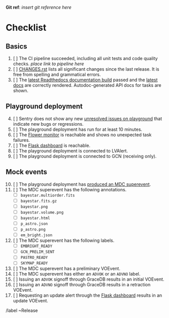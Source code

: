 **Git ref**: *insert git reference here*

# Checklist

## Basics

1.  [ ] The CI pipeline succeeded, including all unit tests and code quality checks. *place link to pipeline here*
2.  [ ] [CHANGES.rst](CHANGES.rst) lists all significant changes since the last release. It is free from spelling and grammatical errors.
3.  [ ] The [latest Readthedocs documentation build](https://readthedocs.org/projects/gwcelery/builds/) passed and the [latest docs](https://gwcelery.readthedocs.io/en/latest/) are correctly rendered. Autodoc-generated API docs for tasks are shown.

## Playground deployment

4.  [ ] Sentry does not show any new [unresolved issues on playground](https://sentry.io/organizations/ligo-caltech/issues/?environment=playground&groupStatsPeriod=14d&project=1425216&query=is%3Aunresolved&statsPeriod=14d) that indicate new bugs or regressions.
5.  [ ] The playground deployment has run for at least 10 minutes.
6.  [ ] The [Flower monitor](https://emfollow-playground.ligo.caltech.edu/flower) is reachable and shows no unexpected task failures.
7.  [ ] The [Flask dashboard](https://emfollow-playground.ligo.caltech.edu/gwcelery) is reachable.
8.  [ ] The playground deployment is connected to LVAlert.
9.  [ ] The playground deployment is connected to GCN (receiving only).

## Mock events

10. [ ] The playground deployment has [produced an MDC superevent](https://gracedb-playground.ligo.org/latest/?query=MDC&query_type=S).
11. [ ] The MDC superevent has the following annotations.
    - [ ] `bayestar.multiorder.fits`
    - [ ] `bayestar.fits.gz`
    - [ ] `bayestar.png`
    - [ ] `bayestar.volume.png`
    - [ ] `bayestar.html`
    - [ ] `p_astro.json`
    - [ ] `p_astro.png`
    - [ ] `em_bright.json`
12. [ ] The MDC superevent has the following labels.
    - [ ] `EMBRIGHT_READY`
    - [ ] `GCN_PRELIM_SENT`
    - [ ] `PASTRO_READY`
    - [ ] `SKYMAP_READY`
13. [ ] The MDC superevent has a preliminary VOEvent.
14. [ ] The MDC superevent has either an `ADVOK` or an `ADVNO` label.
15. [ ] Issuing an `ADVOK` signoff through GraceDB results in an initial VOEvent.
16. [ ] Issuing an `ADVNO` signoff through GraceDB results in a retraction VOEvent.
17. [ ] Requesting an update alert through the [Flask dashboard](https://emfollow-playground.ligo.caltech.edu/gwcelery) results in an update VOEvent.

/label ~Release
